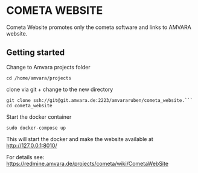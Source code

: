 # COMETA WEBSITE

Cometa Website promotes only the cometa software and links to AMVARA website.

## Getting started
Change to Amvara projects folder

```
cd /home/amvara/projects
```

clone via git + change to the new directory

```
git clone ssh://git@git.amvara.de:2223/amvararuben/cometa_website.```
cd cometa_website
```

Start the docker container
```
sudo docker-compose up
```

This will start the docker and make the website available at http://127.0.0.1:8010/

For details see: https://redmine.amvara.de/projects/cometa/wiki/CometaWebSite

